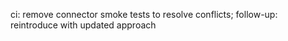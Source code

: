 ci: remove connector smoke tests to resolve conflicts; follow-up: reintroduce with updated approach
